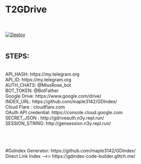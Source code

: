 # T2GDrive
</br>
</br>
<a href="https://heroku.com/deploy?template=https://github.com/Luciferleech/TGDRIVE/tree/master" rel="nofollow"><img src="https://camo.githubusercontent.com/83b0e95b38892b49184e07ad572c94c8038323fb/68747470733a2f2f7777772e6865726f6b7563646e2e636f6d2f6465706c6f792f627574746f6e2e737667" alt="Deploy" data-canonical-src="https://www.herokucdn.com/deploy/button.svg" style="max-width:100%;"></a>
</br>
</br>
<H2>STEPS:</H2>
</br>
   API_HASH: https://my.telegram.org
</br>
   API_ID: https://my.telegram.org
</br>
   AUTH_CHATS: @MissRose_bot
</br>
   BOT_TOKEN: @BotFather
</br>
   Google Drive: https://www.google.com/drive/
</br>
   INDEX_URL: https://github.com/maple3142/GDIndex/
</br>
   Cloud Flare : cloudflare.com
</br>
   OAuth API credential: https://console.cloud.google.com
</br>
   SECRET_JSON : http://gdriveauth.n3y.repl.run/
</br>
   SESSION_STRING: http://gensession.n3y.repl.run/
</br>
</br>
</br>
</br>
</br>   
  #GoIndex Generator: https://github.com/maple3142/GDIndex/
  </br>
  Direct Link Index -->> https://gdindex-code-builder.glitch.me/
